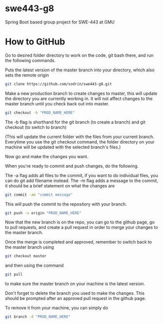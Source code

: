 # swe443-g8
Spring Boot based group project for SWE-443 at GMU

# How to GitHub

Go to desired folder directory to work on the code, git bash there, and run the following commands.

Puts the latest version of the master branch into your directory, which also sets the remote origin
```sh
git clone https://github.com/sodrin/swe443-g8.git
```

Make a new production branch to create changes to master, this will update the directory you are currently working in. It will not affect changes to the master branch until you check back out into master.
```sh
git checkout -b "PROD_NAME_HERE"
```
The -b flag is shorthand for the git branch (to create a branch) and git checkout (to switch to branch)

(This will update the current folder with the files from your current branch. Everytime you use the git checkout command, the folder directory on your machine will be updated with the selected branch's files.)

Now go and make the changes you want.

When you're ready to commit and push changes, do the following.

The -a flag adds all files to the commit, if you want to do individual files, you can do git add filename instead.
The -m flag adds a message to the commit, it should be a brief statement on what the changes are
```sh
git commit -am "commit message"
```
This will push the commit to the repository with your branch.
```sh
git push -u origin "PROD_NAME_HERE"
```

Now that the new branch is on the repo, you can go to the github page, go to pull requests, and create a pull request in order to merge your changes to the master branch.

Once the merge is completed and approved, remember to switch back to the master branch using 
```sh
git checkout master
```
and then using the command
```sh
git pull
```
to make sure the master branch on your machine is the latest version.

Don't forget to delete the branch you used to make the changes. This should be prompted after an approved pull request in the github page.

To remove it from your machine, you can simply do
```sh
git branch -d "PROD_NAME_HERE"
```


